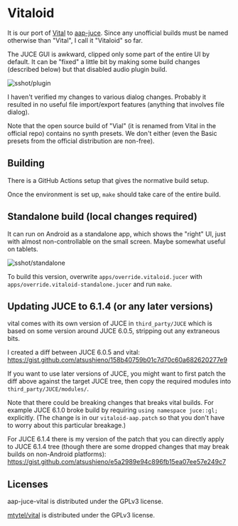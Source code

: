 # Vitaloid

It is our port of [Vital](https://github.com/mtytel/vital) to [aap-juce](https://github.com/atsushieno/aap-juce). Since any unofficial builds must be named otherwise than "Vital", I call it "Vitaloid" so far.

The JUCE GUI is awkward, clipped only some part of the entire UI by default. It can be "fixed" a little bit by making some build changes (described below) but that disabled audio plugin build.

![sshot/plugin](https://user-images.githubusercontent.com/53929/146757902-9cfdf8ae-f737-4cf7-96b1-72c110d72784.png)

I haven't verified my changes to various dialog changes. Probably it resulted in no useful file import/export features (anything that involves file dialog).

Note that the open source build of "Vial" (it is renamed from Vital in the official repo) contains no synth presets. We don't either (even the Basic presets from the official distribution are non-free).

## Building

There is a GitHub Actions setup that gives the normative build setup.

Once the environment is set up, `make` should take care of the entire build.

## Standalone build (local changes required)

It can run on Android as a standalone app, which shows the "right" UI, just with almost non-controllable on the small screen. Maybe somewhat useful on tablets.

![sshot/standalone](https://user-images.githubusercontent.com/53929/146684386-9233832a-54d5-466d-9d92-9f2d3878dbf3.png)

To build this version, overwrite `apps/override.vitaloid.jucer` with `apps/override.vitaloid-standalone.jucer` and run `make`.

## Updating JUCE to 6.1.4 (or any later versions)

vital comes with its own version of JUCE in `third_party/JUCE` which is based on some version around JUCE 6.0.5, stripping out any extraneous bits.

I created a diff between JUCE 6.0.5 and vital: https://gist.github.com/atsushieno/158b40759b01c7d70c60a682620277e9

If you want to use later versions of JUCE, you might want to first patch the diff above against the target JUCE tree, then copy the required modules into `third_party/JUCE/modules/`.

Note that there could be breaking changes that breaks vital builds. For example JUCE 6.1.0 broke build by requiring `using namespace juce::gl;` explicitly. (The change is in our `vitaloid-aap.patch` so that you don't have to worry about this particular breakage.)

For JUCE 6.1.4 there is my version of the patch that you can directly apply to JUCE 6.1.4 tree (though there are some dropped changes that may break builds on non-Android platforms): https://gist.github.com/atsushieno/e5a2989e94c896fb15ea07ee57e249c7

## Licenses

aap-juce-vital is distributed under the GPLv3 license.

[mtytel/vital](https://github.com/mtytel/vital/) is distributed under the GPLv3 license.
